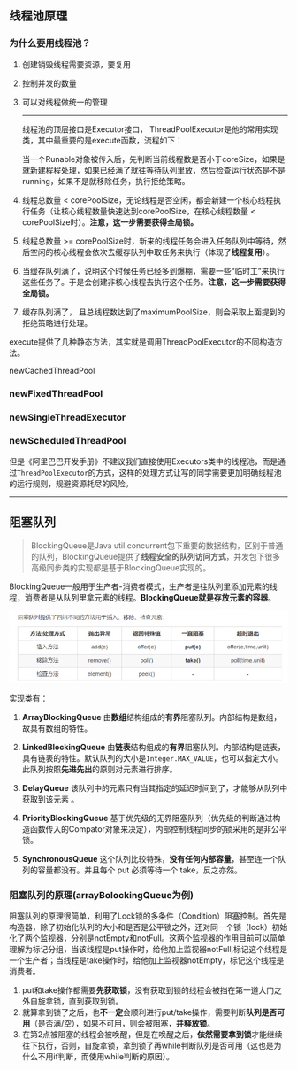 ## 线程池原理 

### 为什么要用线程池？

1. 创建销毁线程需要资源，要复用

2. 控制并发的数量

3. 可以对线程做统一的管理

   ---

   线程池的顶层接口是Executor接口， ThreadPoolExecutor是他的常用实现类，其中最重要的是execute函数，流程如下：

   ​	当一个Runable对象被传入后，先判断当前线程数是否小于coreSize，如果是就新建程程处理，如果已经满了就往等待队列里放，然后检查运行状态是不是running，如果不是就移除任务，执行拒绝策略。

1. 线程总数量 < corePoolSize，无论线程是否空闲，都会新建一个核心线程执行任务（让核心线程数量快速达到corePoolSize，在核心线程数量 < corePoolSize时）。**注意，这一步需要获得全局锁。**
2. 线程总数量 >= corePoolSize时，新来的线程任务会进入任务队列中等待，然后空闲的核心线程会依次去缓存队列中取任务来执行（体现了**线程复用**）。
3. 当缓存队列满了，说明这个时候任务已经多到爆棚，需要一些“临时工”来执行这些任务了。于是会创建非核心线程去执行这个任务。**注意，这一步需要获得全局锁。**
4. 缓存队列满了， 且总线程数达到了maximumPoolSize，则会采取上面提到的拒绝策略进行处理。

execute提供了几种静态方法，其实就是调用ThreadPoolExecutor的不同构造方法。

newCachedThreadPool

### newFixedThreadPool

### newSingleThreadExecutor

###  newScheduledThreadPool

但是《阿里巴巴开发手册》不建议我们直接使用Executors类中的线程池，而是通过`ThreadPoolExecutor`的方式，这样的处理方式让写的同学需要更加明确线程池的运行规则，规避资源耗尽的风险。

---

## 阻塞队列

> BlockingQueue是Java util.concurrent包下重要的数据结构，区别于普通的队列，BlockingQueue提供了**线程安全的队列访问方式**，并发包下很多高级同步类的实现都是基于BlockingQueue实现的。

BlockingQueue一般用于生产者-消费者模式，生产者是往队列里添加元素的线程，消费者是从队列里拿元素的线程。**BlockingQueue就是存放元素的容器**。

![image-20210726185554169](../../图片/image-20210726185554169.png)

实现类有：

1. **ArrayBlockingQueue** 由**数组**结构组成的**有界**阻塞队列。内部结构是数组，故具有数组的特性。

2. **LinkedBlockingQueue** 由**链表**结构组成的**有界**阻塞队列。内部结构是链表，具有链表的特性。默认队列的大小是`Integer.MAX_VALUE`，也可以指定大小。此队列按照**先进先出**的原则对元素进行排序。

3. **DelayQueue** 该队列中的元素只有当其指定的延迟时间到了，才能够从队列中获取到该元素 。

4. **PriorityBlockingQueue**   基于优先级的无界阻塞队列（优先级的判断通过构造函数传入的Compator对象来决定），内部控制线程同步的锁采用的是非公平锁。

5.  **SynchronousQueue**  这个队列比较特殊，**没有任何内部容量**，甚至连一个队列的容量都没有。并且每个 put 必须等待一个 take，反之亦然。

### 阻塞队列的原理(arrayBolockingQueue为例)

​	阻塞队列的原理很简单，利用了Lock锁的多条件（Condition）阻塞控制。首先是构造器，除了初始化队列的大小和是否是公平锁之外，还对同一个锁（lock）初始化了两个监视器，分别是notEmpty和notFull。这两个监视器的作用目前可以简单理解为标记分组，当该线程是put操作时，给他加上监视器notFull,标记这个线程是一个生产者；当线程是take操作时，给他加上监视器notEmpty，标记这个线程是消费者。

1. put和take操作都需要**先获取锁**，没有获取到锁的线程会被挡在第一道大门之外自旋拿锁，直到获取到锁。
2. 就算拿到锁了之后，也**不一定**会顺利进行put/take操作，需要判断**队列是否可用**（是否满/空），如果不可用，则会被阻塞，**并释放锁**。
3. 在第2点被阻塞的线程会被唤醒，但是在唤醒之后，**依然需要拿到锁**才能继续往下执行，否则，自旋拿锁，拿到锁了再while判断队列是否可用（这也是为什么不用if判断，而使用while判断的原因）。
